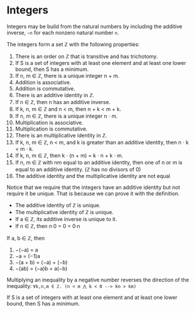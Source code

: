 # Integers

Integers may be build from the natural numbers by including the additive inverse, `−n` for each nonzero natural number `n`.

The integers form a set ℤ with the following properties:
1. There is an order on ℤ that is transitive and has trichotomy.
2. If S is a set of integers with at least one element and at least one lower bound, then S has a minimum.
3. If n, m ∈ ℤ, there is a unique integer n + m.
4. Addition is associative.
5. Addition is commutative.
6. There is an additive identity in ℤ.
7. If n ∈ ℤ, then n has an additive inverse.
8. If k, n, m ∈ ℤ and n < m, then n + k < m + k.
9. If n, m ∈ ℤ, there is a unique integer n ⋅ m.
10. Multiplication is associative.
11. Multiplication is commutative.
12. There is an multiplicative identity in ℤ.
13. If k, n, m ∈ ℤ, n < m, and k is greater than an additive identity, then n ⋅ k < m ⋅ k.
14. If k, n, m ∈ ℤ, then k ⋅ (n + m) = k ⋅ n + k ⋅ m.
15. If n, m ∈ ℤ with nm equal to an additive identity, then one of n or m is equal to an additive identity. (ℤ has no divisors of 0)
16. The additive identity and the multiplicative identity are not equal

Notice that we require that the integers have an additive identity but not require it be unique. That is because we can prove it with the definition.

- The additive identity of ℤ is unique.
- The multiplicative identity of ℤ is unique.
- If a ∈ ℤ, its additive inverse is unique to it.
- If n ∈ ℤ, then n∙0 = 0 = 0∙n

If a, b ∈ ℤ, then
1. −(−a) = a
2. −a = (−1)a
3. −(a + b) = (−a) + (−b)
4. −(ab) = (−a)b = a(−b)

Multiplying an inequality by a negative number reverses the direction of the inequality: `∀k,n,m ∈ ℤ. (n < m ⋀ k < 0 --> kn > km)`

If S is a set of integers with at least one element and at least one lower
bound, then S has a minimum.
